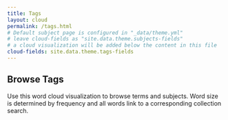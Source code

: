 ```yaml
---
title: Tags
layout: cloud
permalink: /tags.html
# Default subject page is configured in "_data/theme.yml"
# leave cloud-fields as "site.data.theme.subjects-fields"
# a cloud visualization will be added below the content in this file
cloud-fields: site.data.theme.tags-fields
---
```


## Browse Tags

Use this word cloud visualization to browse terms and subjects.
Word size is determined by frequency and all words link to a corresponding collection search.
